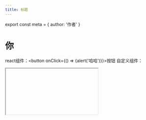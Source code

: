 ```yaml
---
title: 标题
---
```


export const meta = {
    author: '作者'
}

# 你

react组件：<button onClick={() => {alert('哈哈')}}>按钮</button>
自定义组件：<Counter/>
<iframe src="javascript:alert('xss')"/>

## 目录

## 好

自动链接：https://www.mdxjs.cn
[手动链接](https://www.mdxjs.cn)

~下标~[^为什么]^上标^~~删除~~

[^为什么]: 给remark-gfm关掉了singleTilde

```javascript
console.log('这是一段js代码')
```

$\|$^[这玩意儿很容易渲染错]

Lift($L$) can be determined by Lift Coefficient ($C_L$) like the following
equation.

$$
L = \frac{1}{2} \rho v^2 S C_L
$$

```mermaid
graph
    a --> b
```

## 世

<blockquote>

    html blockquote

    > <ruby>html ruby<rp>（</rp><rt>嵌套引用</rt><rp>）</rp></ruby>

</blockquote>

### 界

1. a
2. b

- a
- b

* [ ] 待办
* [x] 已办

| a | b |
|---|---|
